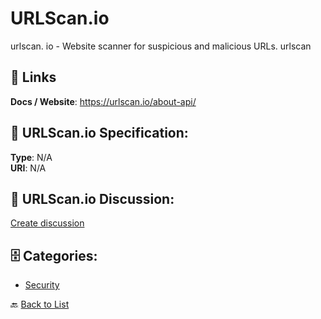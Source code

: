 # URLScan.io


urlscan. io - Website scanner for suspicious and malicious URLs.  urlscan

##  🔗 Links
**Docs / Website**: https://urlscan.io/about-api/

## 🧬 URLScan.io Specification:
**Type**: N/A  
**URI**: N/A

## 💬 URLScan.io Discussion:
[Create discussion](https://github.com/apis-list/apis-list/discussions/new)

## 🗄️ Categories:
- [Security](https://github.com/apis-list/apis-list#security-)




🔙 [Back to List](https://github.com/apis-list/apis-list)
